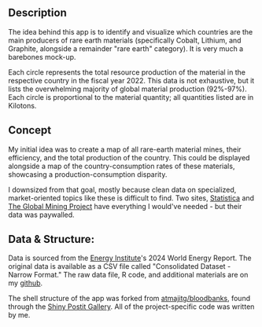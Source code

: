
## Description
The idea behind this app is to identify and visualize which countries are the main producers of rare earth materials (specifically Cobalt, Lithium, and Graphite, alongside a remainder "rare earth" category). It is very much a barebones mock-up.

Each circle represents the total resource production of the material in the respective country in the fiscal year 2022. This data is not exhaustive, but it lists the overwhelming majority of global material production (92%-97%). Each circle is proportional to the material quantity; all quantities listed are in Kilotons.

## Concept
My initial idea was to create a map of all rare-earth material mines, their efficiency, and the total production of the country. This could be displayed alongside a map of the country-consumption rates of these materials, showcasing a production-consumption disparity.

I downsized from that goal, mostly because clean data on specialized, market-oriented topics like these is difficult to find. Two sites, [Statistica](https://www.statista.com/statistics/1143399/global-cobalt-consumption-distribution-by-application/) and [The Global Mining Project](https://www.globaldata.com/store/report/cobalt-mining-market-analysis/?view_report=yes&token=9tqdl0ua2f&utm_campaign=GD%20-%20RS%20-%20Request%20Sample%20Pages&utm_medium=email&_hsmi=72896524&_hsenc=p2ANqtz-9BHNT78rDXUiAJyHIRmXiWBNRzFdwgsUK-3aLS_lg_JBMDvJu76LRJNwDgMr5l0g1InrdQy2A-u8MLGm6zwQutcFh6skJrrGntaplUIsDLmyO-5bk&utm_content=72896524&utm_source=hs_automation) have everything I would've needed - but their data was paywalled.

## Data & Structure:
Data is sourced from the [Energy Institute](https://www.energyinst.org/statistical-review/resources-and-data-downloads)'s 2024 World Energy Report. The original data is available as a CSV file called "Consolidated Dataset - Narrow Format." The raw data file, R code, and additional materials are on my [github](https://github.com/BGray-wrl/map-template). 

The shell structure of the app was forked from [atmajitg/bloodbanks](https://github.com/atmajitg/bloodbanks), found through the [Shiny Postit Gallery](https://shiny.posit.co/r/gallery/). All of the project-specific code was written by me.
